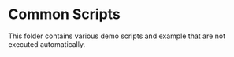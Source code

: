 # Common Scripts

This folder contains various demo scripts and example that are not executed
automatically.
